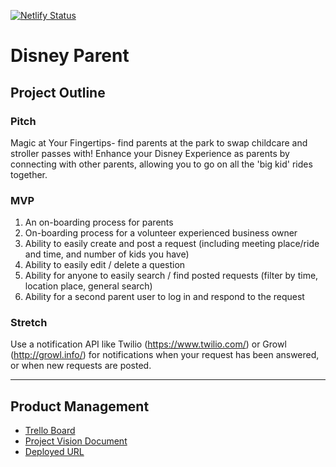 [![Netlify Status](https://api.netlify.com/api/v1/badges/48faf4e5-0582-4aae-bf7c-76e3ee443a1f/deploy-status)](https://app.netlify.com/sites/stoic-mahavira-91f1e9/deploys)

# Disney Parent

## Project Outline

### Pitch 
Magic at Your Fingertips- find parents at the park to swap childcare and stroller passes with! Enhance your Disney Experience as parents by connecting with other parents, allowing you to go on all the 'big kid' rides together.

### MVP

1.  An on-boarding process for parents
2.  On-boarding process for a volunteer experienced business owner
3.  Ability to easily create and post a request (including meeting place/ride and time, and number of kids you have)
4.  Ability to easily edit / delete a question
5.  Ability for anyone to easily search / find posted requests (filter by time, location place, general search)
6.  Ability for a second parent user to log in and respond to the request

### Stretch 
Use a notification API like Twilio (https://www.twilio.com/) or Growl (http://growl.info/) for notifications when your request has been answered, or when new requests are posted.

---

## Product Management
- [Trello Board](https://trello.com/b/9TUoShHQ/disney-parent)
- [Project Vision Document](https://docs.google.com/document/d/1iUbRDtfe2DSVnx2NiavZnZxA0b1E9L93pLLC_femXGk/edit?usp=sharing)
- [Deployed URL](https://stoic-mahavira-91f1e9.netlify.com/)

